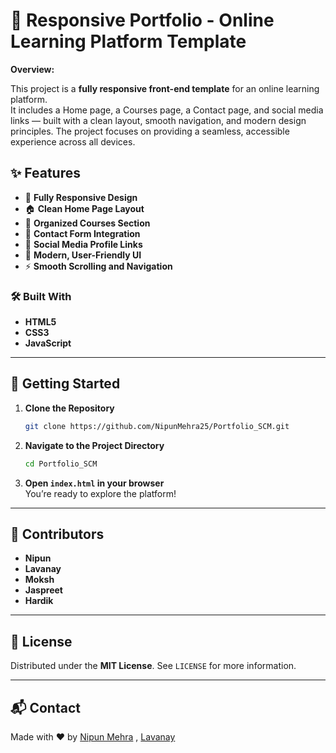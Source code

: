 # 🚀 Responsive Portfolio - Online Learning Platform Template

**Overview:**

This project is a **fully responsive front-end template** for an online learning platform.  
It includes a Home page, a Courses page, a Contact page, and social media links — built with a clean layout, smooth navigation, and modern design principles. The project focuses on providing a seamless, accessible experience across all devices.

## ✨ Features

- 📱 **Fully Responsive Design**  
- 🏠 **Clean Home Page Layout**  
- 📖 **Organized Courses Section**  
- 📩 **Contact Form Integration**  
- 🔗 **Social Media Profile Links**  
- 🎨 **Modern, User-Friendly UI**  
- ⚡ **Smooth Scrolling and Navigation**

### 🛠️ Built With

- **HTML5**
- **CSS3**
- **JavaScript**

---

## 🚀 Getting Started

1. **Clone the Repository**
   
   ```bash
   git clone https://github.com/NipunMehra25/Portfolio_SCM.git

3. **Navigate to the Project Directory**
   
   ```bash
   cd Portfolio_SCM


5. **Open `index.html` in your browser**  
   You’re ready to explore the platform!

---


## 🌟 Contributors

- **Nipun**  
- **Lavanay**
- **Moksh**  
- **Jaspreet**  
- **Hardik**



---

## 📜 License

Distributed under the **MIT License**. See `LICENSE` for more information.

---

## 📬 Contact

Made with ❤️ by [Nipun Mehra](https://github.com/NipunMehra25) , [Lavanay](https://github.com/LavanayBhatia)
